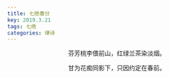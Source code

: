 ```yaml
---
title: 七绝春分
key: 2019.3.21
tags: 七绝
categories: 律诗
---
```


<p align="center">芬芳桃李偎前山，红绿兰茶染淡烟。
</p>
<p align="center">甘为花痴同影下，只因约定在春前。
</p>
<p align="center"></br>
</p>
